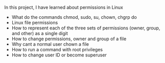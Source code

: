 In this project, I have learned about permissions in Linux

- What do the commands chmod, sudo, su, chown, chgrp do
- Linux file permissions
- How to represent each of the three sets of permissions (owner, group, and other) as a single digit
- How to change permissions, owner and group of a file
- Why cant a normal user chown a file
- How to run a command with root privileges
- How to change user ID or become superuser